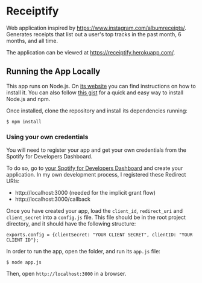 # Receiptify
Web application inspired by https://www.instagram.com/albumreceipts/. Generates receipts that list out a user's top tracks in the past month, 6 months, and all time.

The application can be viewed at https://receiptify.herokuapp.com/.

## Running the App Locally

This app runs on Node.js. On [its website](http://www.nodejs.org/download/) you can find instructions on how to install it. You can also follow [this gist](https://gist.github.com/isaacs/579814) for a quick and easy way to install Node.js and npm.

Once installed, clone the repository and install its dependencies running:

    $ npm install

### Using your own credentials
You will need to register your app and get your own credentials from the Spotify for Developers Dashboard.

To do so, go to [your Spotify for Developers Dashboard](https://beta.developer.spotify.com/dashboard) and create your application. In my own development process, I registered these Redirect URIs:

* http://localhost:3000 (needed for the implicit grant flow)
* http://localhost:3000/callback

Once you have created your app, load the `client_id`, `redirect_uri` and `client_secret` into a `config.js` file. This file should be in the root project directory, and it should have the following structure:

`exports.config = {clientSecret: "YOUR CLIENT SECRET", clientID: "YOUR CLIENT ID"};`

In order to run the app, open the folder, and run its `app.js` file:

    $ node app.js

Then, open `http://localhost:3000` in a browser.
